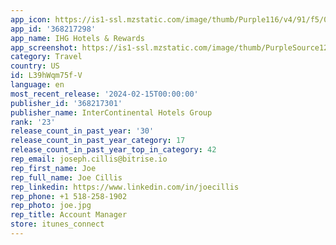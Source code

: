 ```yaml
---
app_icon: https://is1-ssl.mzstatic.com/image/thumb/Purple116/v4/91/f5/0c/91f50cf6-dd82-97b2-74d9-b6558e1a96bd/AppIcon-0-0-1x_U007emarketing-0-7-0-sRGB-0-85-220.png/1024x1024bb.png
app_id: '368217298'
app_name: IHG Hotels & Rewards
app_screenshot: https://is1-ssl.mzstatic.com/image/thumb/PurpleSource126/v4/1a/2f/7a/1a2f7a52-4e65-0023-fa62-e8953b84c246/d1244bb2-731f-41e1-a212-0f02ae0c887c_Apple-App-Store-6.5-1284x2778-01a-en-us.png/1284x2778bb.png
category: Travel
country: US
id: L39hWqm75f-V
language: en
most_recent_release: '2024-02-15T00:00:00'
publisher_id: '368217301'
publisher_name: InterContinental Hotels Group
rank: '23'
release_count_in_past_year: '30'
release_count_in_past_year_category: 17
release_count_in_past_year_top_in_category: 42
rep_email: joseph.cillis@bitrise.io
rep_first_name: Joe
rep_full_name: Joe Cillis
rep_linkedin: https://www.linkedin.com/in/joecillis
rep_phone: +1 518-258-1902
rep_photo: joe.jpg
rep_title: Account Manager
store: itunes_connect
---
```

